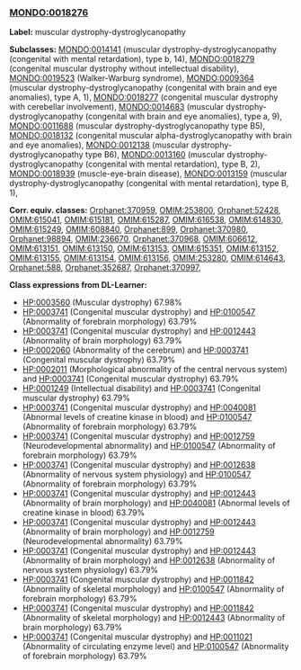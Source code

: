 
### [MONDO:0018276](http://purl.obolibrary.org/obo/MONDO_0018276)
**Label:** muscular dystrophy-dystroglycanopathy

**Subclasses:** [MONDO:0014141](http://purl.obolibrary.org/obo/MONDO_0014141) (muscular dystrophy-dystroglycanopathy (congenital with mental retardation), type b, 14), [MONDO:0018279](http://purl.obolibrary.org/obo/MONDO_0018279) (congenital muscular dystrophy without intellectual disability), [MONDO:0019523](http://purl.obolibrary.org/obo/MONDO_0019523) (Walker-Warburg syndrome), [MONDO:0009364](http://purl.obolibrary.org/obo/MONDO_0009364) (muscular dystrophy-dystroglycanopathy (congenital with brain and eye anomalies), type A, 1), [MONDO:0018277](http://purl.obolibrary.org/obo/MONDO_0018277) (congenital muscular dystrophy with cerebellar involvement), [MONDO:0014683](http://purl.obolibrary.org/obo/MONDO_0014683) (muscular dystrophy-dystroglycanopathy (congenital with brain and eye anomalies), type a, 9), [MONDO:0011688](http://purl.obolibrary.org/obo/MONDO_0011688) (muscular dystrophy-dystroglycanopathy type B5), [MONDO:0018132](http://purl.obolibrary.org/obo/MONDO_0018132) (congenital muscular alpha-dystroglycanopathy with brain and eye anomalies), [MONDO:0012138](http://purl.obolibrary.org/obo/MONDO_0012138) (muscular dystrophy-dystroglycanopathy type B6), [MONDO:0013160](http://purl.obolibrary.org/obo/MONDO_0013160) (muscular dystrophy-dystroglycanopathy (congenital with mental retardation), type B, 2), [MONDO:0018939](http://purl.obolibrary.org/obo/MONDO_0018939) (muscle-eye-brain disease), [MONDO:0013159](http://purl.obolibrary.org/obo/MONDO_0013159) (muscular dystrophy-dystroglycanopathy (congenital with mental retardation), type B, 1), 

**Corr. equiv. classes:** [Orphanet:370959](http://www.orpha.net/ORDO/Orphanet_370959), [OMIM:253800](http://purl.obolibrary.org/obo/OMIM_253800), [Orphanet:52428](http://www.orpha.net/ORDO/Orphanet_52428), [OMIM:615041](http://purl.obolibrary.org/obo/OMIM_615041), [OMIM:615181](http://purl.obolibrary.org/obo/OMIM_615181), [OMIM:615287](http://purl.obolibrary.org/obo/OMIM_615287), [OMIM:616538](http://purl.obolibrary.org/obo/OMIM_616538), [OMIM:614830](http://purl.obolibrary.org/obo/OMIM_614830), [OMIM:615249](http://purl.obolibrary.org/obo/OMIM_615249), [OMIM:608840](http://purl.obolibrary.org/obo/OMIM_608840), [Orphanet:899](http://www.orpha.net/ORDO/Orphanet_899), [Orphanet:370980](http://www.orpha.net/ORDO/Orphanet_370980), [Orphanet:98894](http://www.orpha.net/ORDO/Orphanet_98894), [OMIM:236670](http://purl.obolibrary.org/obo/OMIM_236670), [Orphanet:370968](http://www.orpha.net/ORDO/Orphanet_370968), [OMIM:606612](http://purl.obolibrary.org/obo/OMIM_606612), [OMIM:613151](http://purl.obolibrary.org/obo/OMIM_613151), [OMIM:613150](http://purl.obolibrary.org/obo/OMIM_613150), [OMIM:613153](http://purl.obolibrary.org/obo/OMIM_613153), [OMIM:615351](http://purl.obolibrary.org/obo/OMIM_615351), [OMIM:613152](http://purl.obolibrary.org/obo/OMIM_613152), [OMIM:613155](http://purl.obolibrary.org/obo/OMIM_613155), [OMIM:613154](http://purl.obolibrary.org/obo/OMIM_613154), [OMIM:613156](http://purl.obolibrary.org/obo/OMIM_613156), [OMIM:253280](http://purl.obolibrary.org/obo/OMIM_253280), [OMIM:614643](http://purl.obolibrary.org/obo/OMIM_614643), [Orphanet:588](http://www.orpha.net/ORDO/Orphanet_588), [Orphanet:352687](http://www.orpha.net/ORDO/Orphanet_352687), [Orphanet:370997](http://www.orpha.net/ORDO/Orphanet_370997), 

**Class expressions from DL-Learner:**

- [HP:0003560](http://purl.obolibrary.org/obo/HP_0003560) (Muscular dystrophy) 67.98%
- [HP:0003741](http://purl.obolibrary.org/obo/HP_0003741) (Congenital muscular dystrophy) and [HP:0100547](http://purl.obolibrary.org/obo/HP_0100547) (Abnormality of forebrain morphology) 63.79%
- [HP:0003741](http://purl.obolibrary.org/obo/HP_0003741) (Congenital muscular dystrophy) and [HP:0012443](http://purl.obolibrary.org/obo/HP_0012443) (Abnormality of brain morphology) 63.79%
- [HP:0002060](http://purl.obolibrary.org/obo/HP_0002060) (Abnormality of the cerebrum) and [HP:0003741](http://purl.obolibrary.org/obo/HP_0003741) (Congenital muscular dystrophy) 63.79%
- [HP:0002011](http://purl.obolibrary.org/obo/HP_0002011) (Morphological abnormality of the central nervous system) and [HP:0003741](http://purl.obolibrary.org/obo/HP_0003741) (Congenital muscular dystrophy) 63.79%
- [HP:0001249](http://purl.obolibrary.org/obo/HP_0001249) (Intellectual disability) and [HP:0003741](http://purl.obolibrary.org/obo/HP_0003741) (Congenital muscular dystrophy) 63.79%
- [HP:0003741](http://purl.obolibrary.org/obo/HP_0003741) (Congenital muscular dystrophy) and [HP:0040081](http://purl.obolibrary.org/obo/HP_0040081) (Abnormal levels of creatine kinase in blood) and [HP:0100547](http://purl.obolibrary.org/obo/HP_0100547) (Abnormality of forebrain morphology) 63.79%
- [HP:0003741](http://purl.obolibrary.org/obo/HP_0003741) (Congenital muscular dystrophy) and [HP:0012759](http://purl.obolibrary.org/obo/HP_0012759) (Neurodevelopmental abnormality) and [HP:0100547](http://purl.obolibrary.org/obo/HP_0100547) (Abnormality of forebrain morphology) 63.79%
- [HP:0003741](http://purl.obolibrary.org/obo/HP_0003741) (Congenital muscular dystrophy) and [HP:0012638](http://purl.obolibrary.org/obo/HP_0012638) (Abnormality of nervous system physiology) and [HP:0100547](http://purl.obolibrary.org/obo/HP_0100547) (Abnormality of forebrain morphology) 63.79%
- [HP:0003741](http://purl.obolibrary.org/obo/HP_0003741) (Congenital muscular dystrophy) and [HP:0012443](http://purl.obolibrary.org/obo/HP_0012443) (Abnormality of brain morphology) and [HP:0040081](http://purl.obolibrary.org/obo/HP_0040081) (Abnormal levels of creatine kinase in blood) 63.79%
- [HP:0003741](http://purl.obolibrary.org/obo/HP_0003741) (Congenital muscular dystrophy) and [HP:0012443](http://purl.obolibrary.org/obo/HP_0012443) (Abnormality of brain morphology) and [HP:0012759](http://purl.obolibrary.org/obo/HP_0012759) (Neurodevelopmental abnormality) 63.79%
- [HP:0003741](http://purl.obolibrary.org/obo/HP_0003741) (Congenital muscular dystrophy) and [HP:0012443](http://purl.obolibrary.org/obo/HP_0012443) (Abnormality of brain morphology) and [HP:0012638](http://purl.obolibrary.org/obo/HP_0012638) (Abnormality of nervous system physiology) 63.79%
- [HP:0003741](http://purl.obolibrary.org/obo/HP_0003741) (Congenital muscular dystrophy) and [HP:0011842](http://purl.obolibrary.org/obo/HP_0011842) (Abnormality of skeletal morphology) and [HP:0100547](http://purl.obolibrary.org/obo/HP_0100547) (Abnormality of forebrain morphology) 63.79%
- [HP:0003741](http://purl.obolibrary.org/obo/HP_0003741) (Congenital muscular dystrophy) and [HP:0011842](http://purl.obolibrary.org/obo/HP_0011842) (Abnormality of skeletal morphology) and [HP:0012443](http://purl.obolibrary.org/obo/HP_0012443) (Abnormality of brain morphology) 63.79%
- [HP:0003741](http://purl.obolibrary.org/obo/HP_0003741) (Congenital muscular dystrophy) and [HP:0011021](http://purl.obolibrary.org/obo/HP_0011021) (Abnormality of circulating enzyme level) and [HP:0100547](http://purl.obolibrary.org/obo/HP_0100547) (Abnormality of forebrain morphology) 63.79%


